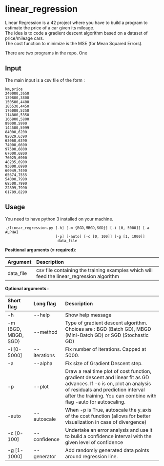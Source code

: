 # linear_regression

Linear Regression is a 42 project where you have to build a program to estimate the price of a car given its mileage.  
The idea is to code a gradient descent algorithm based on a dataset of price/mileage cars.  
The cost function to minimize is the MSE (for Mean Squared Errors).

There are two programs in the repo. One 

## Input

The main input is a csv file of the form :

```
km,price
240000,3650
139800,3800
150500,4400
185530,4450
176000,5250
114800,5350
166800,5800
89000,5990
144500,5999
84000,6200
82029,6390
63060,6390
74000,6600
97500,6800
67000,6800
76025,6900
48235,6900
93000,6990
60949,7490
65674,7555
54000,7990
68500,7990
22899,7990
61789,8290
```

## Usage

You need to have python 3 installed on your machine.

```
./linear_regression.py [-h] [-m {BGD,MBGD,SGD}] [-i [0, 5000]] [-a ALPHA]
                       [-p] [-auto] [-c [0, 100]] [-g [1, 1000]]
                        data_file
```

**Positional arguments (= required):**

Argument         | Description              
:----------------|:-----------------------
data_file        | csv file containing the training examples which will feed the linear_regression algorithm|
  

**Optional arguments :**

Short flag          | Long flag              | Description
:-------------------|:-----------------------| :---------------------------|
  -h                | --help                 | Show help message
  -m {BGD, MBGD, SGD} | --method               | Type of gradient descent algorithm. Choices are  : BGD (Batch GD), MBGD (Mini-Batch GD) or SGD (Stochastic GD)
  -i [0-5000]      | --iterations           | Fix number of iterations. Capped at 5000.
  -a                | --alpha                | Fix size of Gradient Descent step.
  -p                | --plot                 | Draw a real time plot of cost function, gradient descent and linear fit as GD advances. If -c is on, plot an analysis of residuals and prediction interval after the training. You can combine with flag -auto for autoscaling.
  -auto             | --autoscale            | When -p is True, autoscale the y_axis of the cost function (allows for better visualization in case of divergence)
  -c [0-100]        | --confidence           | Undertake an error analysis and use it to build a confidence interval with the given level of confidence
  -g [1-1000]       | --generator            | Add randomly generated data points around regression line.
  
  





